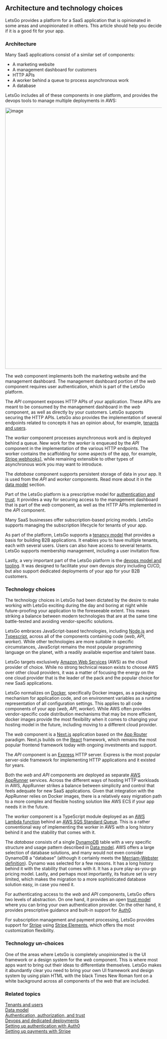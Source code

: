 ## Architecture and technology choices

LetsGo provides a platform for a SaaS application that is opinionated in some areas and unopinionated in others. This article should help you decide if it is a good fit for your app.

### Architecture

Many SaaS applications consist of a similar set of components:

- A marketing website
- A management dashboard for customers
- HTTP APIs
- A worker behind a queue to process asynchronous work
- A database

LetsGo includes all of these components in one platform, and provides the devops tools to manage multiple deployments in AWS:

<img width="837" alt="image" src="https://github.com/tjanczuk/letsgo/assets/822369/f7fe2317-d7de-4698-b093-416a52a1a145">

The _web_ component implements both the marketing website and the management dashboard. The management dashboard portion of the _web_ component requires user authentication, which is part of the LetsGo platform.

The _API_ component exposes HTTP APIs of your application. These APIs are meant to be consumed by the management dashboard in the _web_ component, as well as directly by your customers. LetsGo supports securing the HTTP APIs. LetsGo also provides the implementation of several endpoints related to concepts it has an opinion about, for example, [tenants and users](./tenants-and-users.md).

The _worker_ component processes asynchronous work and is deployed behind a queue. New work for the _worker_ is enqueued by the _API_ component in the implementation of the various HTTP endpoints. The worker contains the scaffolding for some aspects of the app, for example, [Stripe webhooks](../how-to/develop-the-worker.md)], while remaining extensible to other types of asynchronous work you may want to introduce.

The _database_ component supports persistent storage of data in your app. It is used from the _API_ and _worker_ components. Read more about it in the [data model](./data-model.md) section.

Part of the LetsGo platform is a prescriptive model for [authentication and trust](./authentication-authorization-and-trust.md). It provides a way for securing access to the management dashboard that is part of the _web_ component, as well as the HTTP APIs implemented in the _API_ component.

Many SaaS businesses offer subscription-based pricing models. LetsGo supports managing the subscription lifecycle for tenants of your app.

As part of the platform, LetsGo supports a [tenancy model](./tenants-and-users.md) that provides a basis for building B2B applications. It enables you to have multiple tenants, each with several users. Users can also have access to several tenants. LetsGo supports membership management, including a user invitation flow.

Lastly, a very important part of the LetsGo platform is the [devops model and tooling](./devops-and-dedicated-deployments.md). It was designed to facilitate your own devops story including CI/CD, but also support dedicated deployments of your app for your B2B customers.

### Technology choices

The technology choices in LetsGo had been dictated by the desire to make working with LetsGo exciting during the day and boring at night while future-proofing your application to the foreseeable extent. This means striking a balance between modern technologies that are at the same time battle-tested and avoiding vendor-specific solutions.

LetsGo embraces JavaScript-based technologies, including [Node.js](https://nodejs.org/) and [Typescript](https://www.typescriptlang.org/), across all of the components containing code (_web_, _API_, _worker_). While other technologies are more suitable in specific circumstances, JavaScript remains the most popular programming language on the planet, with a readily available expertise and talent base.

LetsGo targets exclusively [Amazon Web Services](https://aws.amazon.com/) (AWS) as the cloud provider of choice. While no strong technical reason exists to choose AWS over other cloud providers, it was a matter of focusing the energy on the one cloud provider that is the leader of the pack and the popular choice for new SaaS applications.

LetsGo normalizes on [Docker](https://www.docker.com/), specifically Docker images, as a packaging mechanism for application code, and on environment variables as a runtime representation of all configuration settings. This applies to all code components of your app (_web_, _API_, _worker_). While AWS often provides vendor-specific code distribution mechanisms that may be more efficient, docker images provide the most flexibility when it comes to changing your hosting model in the future, including moving to a different cloud provider.

The _web_ component is a [Next.js](https://nextjs.org/) application based on the [App Router](https://nextjs.org/docs/app) paradigm. Next.js builds on the [React](https://react.dev/) framework, which remains the most popular frontend framework today with ongoing investments and support.

The _API_ component is an [Express](https://expressjs.com/) HTTP server. Express is the most popular server-side framework for implementing HTTP applications and it existed for years.

Both the _web_ and _API_ components are deployed as separate [AWS AppRunner](https://aws.amazon.com/apprunner/) services. Across the different ways of hosting HTTP workloads in AWS, AppRunner strikes a balance between simplicity and control that feels adequate for new SaaS applications. Given that integration with the AppRunner relies on Docker images, there is a relatively easy migration path to a more complex and flexible hosting solution like AWS ECS if your app needs it in the future.

The _worker_ component is a TypeScript module deployed as an [AWS Lambda function](https://aws.amazon.com/pm/lambda) behind an [AWS SQS Standard Queue](https://aws.amazon.com/pm/sqs). This is a rather conventional way of implementing the worker in AWS with a long history behind it and the stability that comes with it.

The _database_ consists of a single [DynamoDB](https://aws.amazon.com/pm/dynamodb) table with a very specific structure and usage pattern described in [Data model](./data-model.md). AWS offers a large selection of database solutions, and many would not even consider DynamoDB a "database" (although it certainly meets the [Merriam-Webster definition](https://www.merriam-webster.com/dictionary/database)). Dynamo was selected for a few reasons. It has a long history behind it with the stability that comes with it. It has a pure play-as-you-go pricing model. Lastly, and perhaps most importantly, its feature set is very limited, which makes the migration to a more sophisticated database solution easy, in case you need it.

For authenticating access to the _web_ and _API_ components, LetsGo offers two levels of abstraction. On one hand, it provides an open [trust model](./authentication-authorization-and-trust.md) where you can bring your own authentication provider. On the other hand, it provides prescriptive guidance and built-in support for [Auth0](https://auth0.com).

For subscription management and payment processing, LetsGo provides support for [Stripe](https://stripe.com/) using [Stripe Elements](https://stripe.com/payments/elements), which offers the most customization flexibility.

### Technology un-choices

One of the areas where LetsGo is completely unopinionated is the UI framework or a design system for the _web_ component. This is where most apps want to bring out their ideas to differentiate themselves. LetsGo makes it abundantly clear you need to bring your own UI framework and design system by using plain HTML with the black Times New Roman font on a white background across all components of the _web_ that are included.

### Related topics

[Tenants and users](./tenants-and-users.md)  
[Data model](./data-model.md)  
[Authentication, authorization, and trust](./authentication-authorization-and-trust.md)  
[Devops and dedicated deployments](./devops-and-dedicated-deployments.md)  
[Setting up authentication with Auth0](../tutorials/setting-up-authentication-with-auth0.md)  
[Setting up payments with Stripe](../tutorials/setting-up-payments-with-stripe.md)
